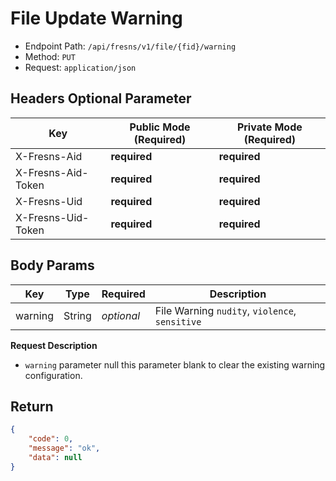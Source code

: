 # File Update Warning

- Endpoint Path: `/api/fresns/v1/file/{fid}/warning`
- Method: `PUT`
- Request: `application/json`

## Headers Optional Parameter

| Key | Public Mode (Required) | Private Mode (Required) |
| --- | --- | --- |
| X-Fresns-Aid | **required** | **required** |
| X-Fresns-Aid-Token | **required** | **required** |
| X-Fresns-Uid | **required** | **required** |
| X-Fresns-Uid-Token | **required** | **required** |

## Body Params

| Key | Type | Required | Description |
| --- | --- | --- | --- |
| warning | String | *optional* | File Warning `nudity`, `violence`, `sensitive` |

**Request Description**

- `warning` parameter null this parameter blank to clear the existing warning configuration.

## Return

```json
{
    "code": 0,
    "message": "ok",
    "data": null
}
```
